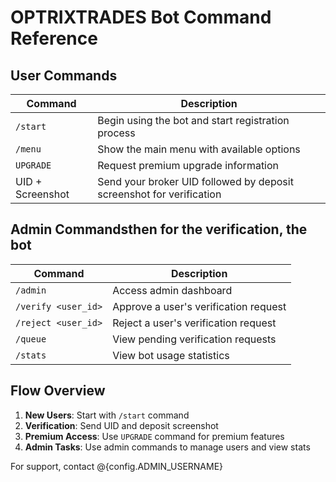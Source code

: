 # OPTRIXTRADES Bot Command Reference

## User Commands

| Command | Description |
|---------|-------------|
| `/start` | Begin using the bot and start registration process |
| `/menu` | Show the main menu with available options |
| `UPGRADE` | Request premium upgrade information |
| UID + Screenshot | Send your broker UID followed by deposit screenshot for verification |

## Admin Commandsthen for the verification, the bot

| Command | Description |
|---------|-------------|
| `/admin` | Access admin dashboard |
| `/verify <user_id>` | Approve a user's verification request |
| `/reject <user_id>` | Reject a user's verification request |
| `/queue` | View pending verification requests |
| `/stats` | View bot usage statistics |

## Flow Overview

1. **New Users**: Start with `/start` command
2. **Verification**: Send UID and deposit screenshot
3. **Premium Access**: Use `UPGRADE` command for premium features
4. **Admin Tasks**: Use admin commands to manage users and view stats

For support, contact @{config.ADMIN_USERNAME}